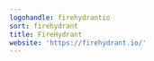 ```yaml
---
logohandle: firehydrantio
sort: firehydrant
title: FireHydrant
website: 'https://firehydrant.io/'
---
```

